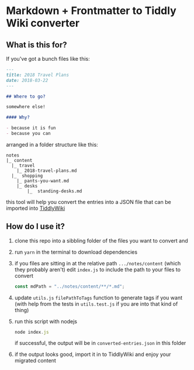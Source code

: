 # Markdown + Frontmatter to Tiddly Wiki converter

## What is this for?

If you've got a bunch files like this:

```md
---
title: 2018 Travel Plans
date: 2018-03-22
---

## Where to go?

somewhere else!

#### Why?

- because it is fun
- because you can
```

arranged in a folder structure like this:

```
notes
|_ content
  |_ travel
    |_ 2018-travel-plans.md
  |_  shopping
    |_ pants-you-want.md
    |_ desks
        |_  standing-desks.md
```

this tool will help you convert the entries into a JSON file that can be imported into [TiddlyWiki](https://tiddlywiki.com/)

## How do I use it?

1. clone this repo into a sibbling folder of the files you want to convert and 
2. run `yarn` in the terminal to download dependencies
3. if you files are sitting in at the relative path `.../notes/content` (which they probably aren't) edit `index.js` to include the path to your files to convert
   
    ```js
    const mdPath = "../notes/content/**/*.md";
    ```

4. update `utils.js`  `filePathToTags` function to generate tags if you want (with help from the tests in `utils.test.js` if you are into that kind of thing)

5. run this script with nodejs
   
    ```js
    node index.js
    ```

    if successful, the output will be in `converted-entries.json` in this folder

6. if the output looks good, import it in to TiddlyWiki and enjoy your migrated content